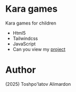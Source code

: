 # Kara games
Kara games for children

- Html5
- Tailwindcss
- JavaScript
- Can you view my [project](https://kara-games.vercel.app/)

# Author 
(2025) Toshpo'latov Alimardon
